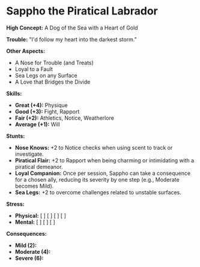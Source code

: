 # Sappho the Piratical Labrador

**High Concept:** A Dog of the Sea with a Heart of Gold

**Trouble:** "I'd follow my heart into the darkest storm."

**Other Aspects:**
*   A Nose for Trouble (and Treats)
*   Loyal to a Fault
*   Sea Legs on any Surface
*   A Love that Bridges the Divide

**Skills:**
*   **Great (+4):** Physique
*   **Good (+3):** Fight, Rapport
*   **Fair (+2):** Athletics, Notice, Weatherlore
*   **Average (+1):** Will

**Stunts:**
*   **Nose Knows:** +2 to Notice checks when using scent to track or investigate.
*   **Piratical Flair:** +2 to Rapport when being charming or intimidating with a piratical demeanor.
*   **Loyal Companion:** Once per session, Sappho can take a consequence for a chosen ally, reducing its severity by one step (e.g., Moderate becomes Mild).
*   **Sea Legs:** +2 to overcome challenges related to unstable surfaces.

**Stress:**
*   **Physical:** [ ] [ ] [ ] [ ]
*   **Mental:** [ ] [ ] [ ]

**Consequences:**
*   **Mild (2):**
*   **Moderate (4):**
*   **Severe (6):**
